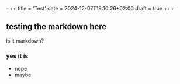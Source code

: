 +++
title = 'Test'
date = 2024-12-07T19:10:26+02:00
draft = true
+++

## testing the markdown here

is it markdown?

### yes it is
* nope 
* maybe
